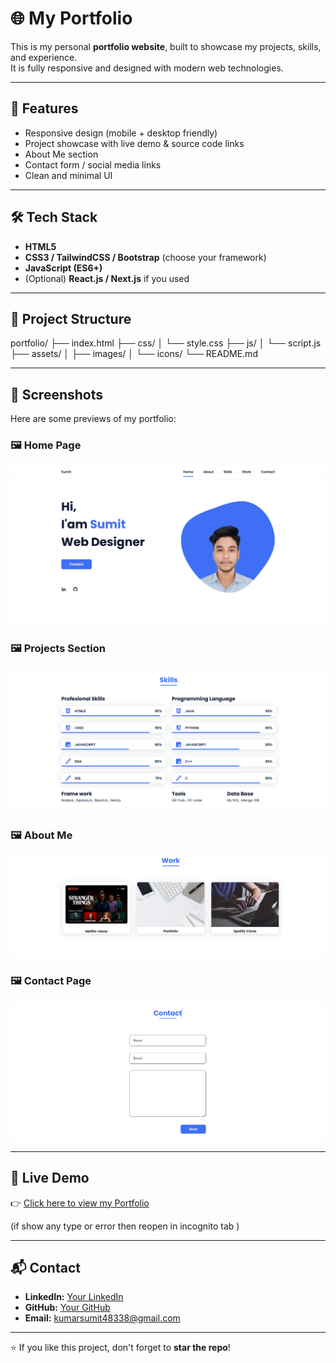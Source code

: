 # 🌐 My Portfolio

This is my personal **portfolio website**, built to showcase my projects, skills, and experience.  
It is fully responsive and designed with modern web technologies.

---

## 🚀 Features
- Responsive design (mobile + desktop friendly)
- Project showcase with live demo & source code links
- About Me section
- Contact form / social media links
- Clean and minimal UI

---

## 🛠️ Tech Stack
- **HTML5**
- **CSS3 / TailwindCSS / Bootstrap** (choose your framework)
- **JavaScript (ES6+)**
- (Optional) **React.js / Next.js** if you used

---

## 📂 Project Structure
portfolio/
├── index.html
├── css/
│ └── style.css
├── js/
│ └── script.js
├── assets/
│ ├── images/
│ └── icons/
└── README.md


---

## 📸 Screenshots

Here are some previews of my portfolio:

### 🖼️ Home Page  
![Home](assets/img/Screenshot1.png)

### 🖼️ Projects Section  
![Projects](assets/img/Screenshot2.png)

### 🖼️ About Me  
![About](assets/img/Screenshot3.png)

### 🖼️ Contact Page  
![Contact](assets/img/Screenshot4.png)

---

## 🔗 Live Demo
👉 [Click here to view my Portfolio](https://isuumitt.github.io/Sumit-portfolio/)  

(if show any type or error then reopen in incognito tab )

---

## 📬 Contact
- **LinkedIn:** [Your LinkedIn](https://www.instagram.com/isuumitt/)
- **GitHub:** [Your GitHub](https://github.com/isuumitt)  
- **Email:** kumarsumit48338@gmail.com

---

⭐ If you like this project, don't forget to **star the repo**!
